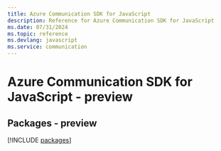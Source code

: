 ```yaml
---
title: Azure Communication SDK for JavaScript
description: Reference for Azure Communication SDK for JavaScript
ms.date: 07/31/2024
ms.topic: reference
ms.devlang: javascript
ms.service: communication
---
```

# Azure Communication SDK for JavaScript - preview
## Packages - preview
[!INCLUDE [packages](communication-index.md)]